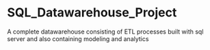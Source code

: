 # SQL_Datawarehouse_Project
A complete datawarehouse consisting of ETL processes built with sql server and also containing modeling and analytics

